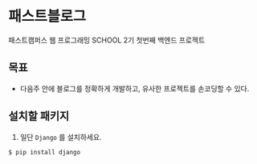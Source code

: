 # 패스트블로그

패스트캠퍼스 웹 프로그래밍 SCHOOL 2기 첫번째 백엔드 프로젝트


## 목표

- 다음주 안에 블로그를 정확하게 개발하고, 유사한 프로젝트를 손코딩할 수 있다.


## 설치할 패키지

1. 일단 `Django` 를 설치하세요.

```
$ pip install django
```